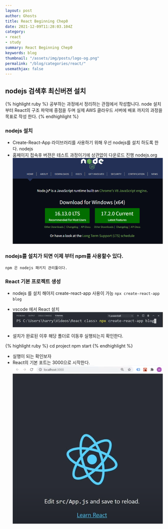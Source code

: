 ```yaml
---
layout: post
author: Ghosts
title: React Beginning Chep0
date: 2021-12-09T11:28:03.104Z
category:
- react
- study
summary: React Beginning Chep0
keywords: blog
thumbnail: "/assets/img/posts/logo-og.png"
permalink: "/blog/categories/react/"
usemathjax: false
---
```

## nodejs 검색후 최신버젼 설치

{% highlight ruby %}
공부하는 과정에서 정리하는 관점에서 작성합니다. 
node 설치 부터 React의 구조 파악에 중점을 두며 
실제 AWS 클라우드 서버에 배포 까지의 과정을 목표로 작성 한다. 
{% endhighlight %}

### nodejs 설치

- Create-React-App 라이브러리를 사용하기 위해 우선 nodejs를 설치 하도록 한다. 
nodejs
- 홈페이지 접속후 버젼은 테스트 과정이기에 상관없이 다운로드 진행
 nodejs.org
  ![react](/assets/img/posts/reactsetting.png)

### nodejs를 설치가 되면 이제 부터 npm를 사용할수 있다.

`npm 은 nodejs 패키지 관리툴이다.`

### React 기본 프로젝트 생성

- nodejs 를 설치 해야지 create-react-app 사용이 가능
`npx create-react-app blog`

- vscode 에서 React 설치
  ![react](/assets/img/posts/create-react-app.png)


 - 설치가 완료된 이후 해당 폴더로 이동후 실행되는지 확인한다.

{% highlight ruby %}
cd project
npm start
{% endhighlight %}

- 실행이 되는 확인보자 
- React의 기본 포트는 3000으로 시작한다.
![react](/assets/img/posts/localbasic.png)

